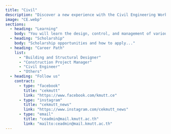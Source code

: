 ```yaml
---
title: "Civil"
description: "Discover a new experience with the Civil Engineering Workshop Series at KMUTT. Explore five specialized fields where you can learn by doing, gain hands-on experience, and understand civil engineering from fundamental principles to practical applications, while getting an up-close look at career paths in each discipline."
image: "CE.webp"
sections:
  - heading: "Learning"
    body: "You will learn the design, control, and management of various civil engineering-related projects, such as building construction, geotechnical work, water resource management, traffic engineering, road design, and surveying. You will also be able to start businesses related to civil engineering."
  - heading: "Scholarship"
    body: "Scholarship opportunities and how to apply..."
  - heading: "Career Path"
    list:
      - "Building and Structural Designer"
      - "Construction Project Manager"
      - "Civil Engineer"
      - "Others"
  - heading: "Follow us"
    contract:
      - type: "facebook"
        title: "cekmutt"
        link: "https://www.facebook.com/kmutt.ce"
      - type: "instagram"
        title: "cekmutt_news"
        link: "https://www.instagram.com/cekmutt_news"
      - type: "email"
        title: "ceadmin@mail.kmutt.ac.th"
        link: "mailto:ceadmin@mail.kmutt.ac.th"
---
```

